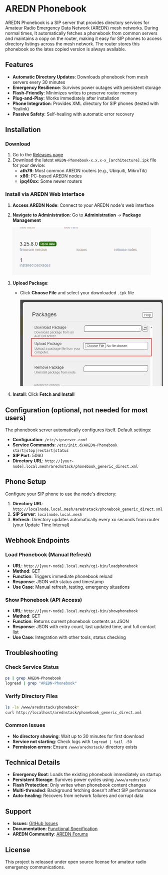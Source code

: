# AREDN Phonebook

AREDN Phonebook is a SIP server that provides directory services for Amateur Radio Emergency Data Network (AREDN) mesh networks. During normal times, It automatically fetches a phonebook from common servers and maintains a copy on the router, making it easy for SIP phones to access directory listings across the mesh network. The router stores this phonebook so the lates copied version is always available.

## Features

- **Automatic Directory Updates**: Downloads phonebook from mesh servers every 30 minutes
- **Emergency Resilience**: Survives power outages with persistent storage
- **Flash-Friendly**: Minimizes writes to preserve router memory
- **Plug-and-Play**: Works immediately after installation
- **Phone Integration**: Provides XML directory for SIP phones (tested with Yealink)
- **Passive Safety**: Self-healing with automatic error recovery

## Installation

### Download

1. Go to the [Releases page](https://github.com/dhamstack/AREDN-Phonebook/releases)
2. Download the latest `AREDN-Phonebook-x.x.x-x_[architecture].ipk` file for your device:
   - **ath79**: Most common AREDN routers (e.g., Ubiquiti, MikroTik)
   - **x86**: PC-based AREDN nodes
   - **ipq40xx**: Some newer routers

### Install via AREDN Web Interface

1. **Access AREDN Node**: Connect to your AREDN node's web interface

2. **Navigate to Administration**: Go to **Administration** → **Package Management**

   ![Package Management Screen](images/package-management.png)

3. **Upload Package**:
   - Click **Choose File** and select your downloaded `.ipk` file

     ![Upload Package Dialog](images/upload-package.png)

4. **Install**: Click **Fetch and Install**

## Configuration (optional, not needed for most users)

The phonebook server automatically configures itself. Default settings:

- **Configuration**: `/etc/sipserver.conf`
- **Service Commands**: `/etc/init.d/AREDN-Phonebook start|stop|restart|status`
- **SIP Port**: 5060
- **Directory URL**: `http://[your-node].local.mesh/arednstack/phonebook_generic_direct.xml`

## Phone Setup

Configure your SIP phone to use the node's directory:

1. **Directory URL**: `http://localnode.local.mesh/arednstack/phonebook_generic_direct.xml`
2. **SIP Server**: `localnode.local.mesh`
3. **Refresh**: Directory updates automatically every xx seconds from router (your Update Time Interval)

## Webhook Endpoints

### Load Phonebook (Manual Refresh)
- **URL**: `http://[your-node].local.mesh/cgi-bin/loadphonebook`
- **Method**: GET
- **Function**: Triggers immediate phonebook reload
- **Response**: JSON with status and timestamp
- **Use Case**: Manual refresh, testing, emergency situations

### Show Phonebook (API Access)
- **URL**: `http://[your-node].local.mesh/cgi-bin/showphonebook`
- **Method**: GET
- **Function**: Returns current phonebook contents as JSON
- **Response**: JSON with entry count, last updated time, and full contact list
- **Use Case**: Integration with other tools, status checking

## Troubleshooting

### Check Service Status
```bash
ps | grep AREDN-Phonebook
logread | grep "AREDN-Phonebook"
```

### Verify Directory Files
```bash
ls -la /www/arednstack/phonebook*
curl http://localhost/arednstack/phonebook_generic_direct.xml
```

### Common Issues

- **No directory showing**: Wait up to 30 minutes for first download
- **Service not starting**: Check logs with `logread | tail -50`
- **Permission errors**: Ensure `/www/arednstack/` directory exists

## Technical Details

- **Emergency Boot**: Loads the existing phonebook immediately on startup
- **Persistent Storage**: Survives power cycles using `/www/arednstack/`
- **Flash Protection**: Only writes when phonebook content changes
- **Multi-threaded**: Background fetching doesn't affect SIP performance
- **Auto-healing**: Recovers from network failures and corrupt data

## Support

- **Issues**: [GitHub Issues](https://github.com/dhamstack/AREDN-Phonebook/issues)
- **Documentation**: [Functional Specification](AREDN-phonebook-fsd.md)
- **AREDN Community**: [AREDN Forums](https://www.arednmesh.org/)

## License

This project is released under open source license for amateur radio emergency communications.
